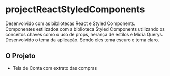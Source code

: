 # projectReactStyledComponents

Desenvolvido com as bibliotecas React e Styled Components. 
Componentes estilizados com a biblioteca Styled Components utilizando os conceitos chaves como o uso de props, herança de estilos e Mídia Querys.
Desenvolvido o tema da aplicação. Sendo eles tema escuro e tema claro.

## O Projeto
- Tela de Conta com extrato das compras
